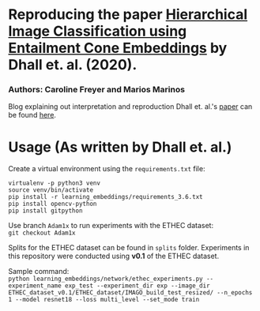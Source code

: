 # Reproducing the paper [Hierarchical Image Classification using Entailment Cone Embeddings](https://ankitdhall.github.io/project/learning-representations-for-images-with-hierarchical-labels/) by Dhall et. al. (2020). 

### Authors: Caroline Freyer and Marios Marinos

Blog explaining out interpretation and reproduction Dhall et. al.'s [paper](https://ankitdhall.github.io/project/learning-representations-for-images-with-hierarchical-labels/) can be found [here](https://carolinefreyer.medium.com/entailment-cones-for-better-hierarchical-image-classifier-95973a18a0e1). 

# Usage (As written by Dhall et. al.)
Create a virtual environment using the `requirements.txt` file:
```
virtualenv -p python3 venv
source venv/bin/activate
pip install -r learning_embeddings/requirements_3.6.txt
pip install opencv-python
pip install gitpython
```  

Use branch `Adam1x` to run experiments with the ETHEC dataset:  
`git checkout Adam1x`  

Splits for the ETHEC dataset can be found in `splits` folder. Experiments in this repository were conducted using **v0.1** of the ETHEC dataset.  

Sample command:  
`python learning_embeddings/network/ethec_experiments.py --experiment_name exp_test --experiment_dir exp --image_dir ETHEC_dataset_v0.1/ETHEC_dataset/IMAGO_build_test_resized/ --n_epochs 1 --model resnet18 --loss multi_level --set_mode train`
